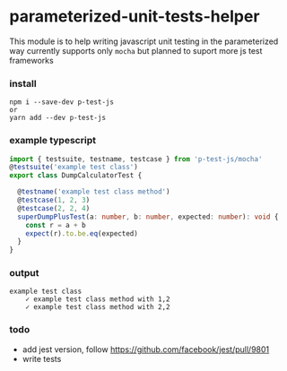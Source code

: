 # parameterized-unit-tests-helper
This module is to help writing javascript unit testing 
in the parameterized way
currently supports only `mocha` but planned to suport more js test frameworks

### install
```
npm i --save-dev p-test-js
or
yarn add --dev p-test-js
```

### example typescript
```ts
import { testsuite, testname, testcase } from 'p-test-js/mocha'
@testsuite('example test class')
export class DumpCalculatorTest {

  @testname('example test class method')
  @testcase(1, 2, 3)
  @testcase(2, 2, 4)
  superDumpPlusTest(a: number, b: number, expected: number): void {
    const r = a + b
    expect(r).to.be.eq(expected)
  }
}
```

### output
```
example test class
    ✓ example test class method with 1,2
    ✓ example test class method with 2,2
```

### todo
- add jest version, follow https://github.com/facebook/jest/pull/9801
- write tests
